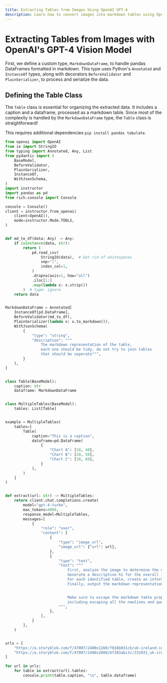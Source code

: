 ```yaml
---
title: Extracting Tables from Images Using OpenAI GPT-4
description: Learn how to convert images into markdown tables using OpenAI's GPT-4 Vision model for data extraction and analysis.
---
```


# Extracting Tables from Images with OpenAI's GPT-4 Vision Model

First, we define a custom type, `MarkdownDataFrame`, to handle pandas DataFrames formatted in markdown. This type uses Python's `Annotated` and `InstanceOf` types, along with decorators `BeforeValidator` and `PlainSerializer`, to process and serialize the data.

## Defining the Table Class

The `Table` class is essential for organizing the extracted data. It includes a caption and a dataframe, processed as a markdown table. Since most of the complexity is handled by the `MarkdownDataFrame` type, the `Table` class is straightforward!

This requires additional dependencies `pip install pandas tabulate`.

```python
from openai import OpenAI
from io import StringIO
from typing import Annotated, Any, List
from pydantic import (
    BaseModel,
    BeforeValidator,
    PlainSerializer,
    InstanceOf,
    WithJsonSchema,
)
import instructor
import pandas as pd
from rich.console import Console

console = Console()
client = instructor.from_openai(
    client=OpenAI(),
    mode=instructor.Mode.TOOLS,
)


def md_to_df(data: Any) -> Any:
    if isinstance(data, str):
        return (
            pd.read_csv(
                StringIO(data),  # Get rid of whitespaces
                sep="|",
                index_col=1,
            )
            .dropna(axis=1, how="all")
            .iloc[1:]
            .map(lambda x: x.strip())
        )  # type: ignore
    return data


MarkdownDataFrame = Annotated[
    InstanceOf[pd.DataFrame],
    BeforeValidator(md_to_df),
    PlainSerializer(lambda x: x.to_markdown()),
    WithJsonSchema(
        {
            "type": "string",
            "description": """
                The markdown representation of the table, 
                each one should be tidy, do not try to join tables
                that should be seperate""",
        }
    ),
]


class Table(BaseModel):
    caption: str
    dataframe: MarkdownDataFrame


class MultipleTables(BaseModel):
    tables: List[Table]


example = MultipleTables(
    tables=[
        Table(
            caption="This is a caption",
            dataframe=pd.DataFrame(
                {
                    "Chart A": [10, 40],
                    "Chart B": [20, 50],
                    "Chart C": [30, 60],
                }
            ),
        )
    ]
)


def extract(url: str) -> MultipleTables:
    return client.chat.completions.create(
        model="gpt-4-turbo",
        max_tokens=4000,
        response_model=MultipleTables,
        messages=[
            {
                "role": "user",
                "content": [
                    {
                        "type": "image_url",
                        "image_url": {"url": url},
                    },
                    {
                        "type": "text",
                        "text": """
                            First, analyze the image to determine the most appropriate headers for the tables.
                            Generate a descriptive h1 for the overall image, followed by a brief summary of the data it contains. 
                            For each identified table, create an informative h2 title and a concise description of its contents.
                            Finally, output the markdown representation of each table.


                            Make sure to escape the markdown table properly, and make sure to include the caption and the dataframe.
                            including escaping all the newlines and quotes. Only return a markdown table in dataframe, nothing else.
                        """,
                    },
                ],
            }
        ],
    )


urls = [
    "https://a.storyblok.com/f/47007/2400x1260/f816b031cb/uk-ireland-in-three-charts_chart_a.png/m/2880x0",
    "https://a.storyblok.com/f/47007/2400x2000/bf383abc3c/231031_uk-ireland-in-three-charts_table_v01_b.png/m/2880x0",
]

for url in urls:
    for table in extract(url).tables:
        console.print(table.caption, "\n", table.dataframe)
```
